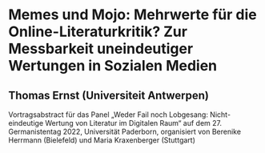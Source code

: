 # Memes und Mojo: Mehrwerte für die Online-Literaturkritik? Zur Messbarkeit uneindeutiger Wertungen in Sozialen Medien

## Thomas Ernst (Universiteit Antwerpen)

Vortragsabstract für das Panel „Weder Fail noch Lobgesang: Nicht-eindeutige Wertung von Literatur im Digitalen Raum“ auf dem 27. Germanistentag 2022, Universität Paderborn, organisiert von Berenike Herrmann (Bielefeld) und Maria Kraxenberger (Stuttgart)
